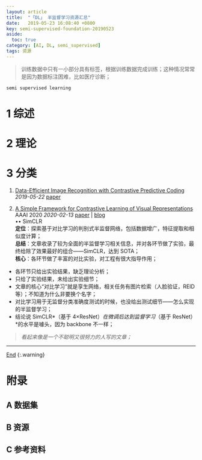 ```yaml
---
layout: article
title:  "「DL」 半监督学习资源汇总"
date:   2019-05-23 16:08:40 +0800
key: semi-supervised-foundation-20190523
aside:
  toc: true
category: [AI, DL, semi_supervised]
tags: 资源
---
```

<span id='head'></span>
>训练数据中只有一小部分具有标签，根据训练数据完成训练；这种情况常常是因为数据标注困难，比如医疗诊断；    

`semi supervised learning`    

<!--more-->

# 1 综述

# 2 理论

# 3 分类
1. [Data-Efficient Image Recognition with Contrastive Predictive Coding](http://cn.arxiv.org/abs/1905.09272)   
*2019-05-22* [paper](https://arxiv.org/abs/1905.09272)   

1. [A Simple Framework for Contrastive Learning of Visual Representations](http://cn.arxiv.org/abs/2002.05709)    
AAAI 2020 *2020-02-13* [paper](https://arxiv.org/abs/2002.05709) | [blog](https://m.thepaper.cn/newsDetail_forward_6019161)    
$\bullet \bullet$ SimCLR    
**定位**：探索基于对比学习的判别式半监督网络，包括数据增广，特征提取和相似度计算；    
**总结**：文章收录了较为全面的半监督学习相关信息，并对各环节做了实验，最终给除了效果最好的组合——SimCLR，达到 SOTA；   
**核心**：各环节做了丰富的对比实验，对工程有很大指导作用；  
>
- 各环节只给出实验结果，缺乏理论分析；    
- 只给了实验结果，未给出实验细节；   
- 文章的核心“对比学习”就是孪生网络，相关任务有图片检索（人脸验证，REID 等）；不知道为什么非要换个名字；   
- 对比学习用于无监督分类准确度测试的时候，也没给出测试细节——怎么实现的半监督学习；    
- 结论说 SimCLR*（基于 4×ResNet）*在微调后达到监督学习*（基于 ResNet）*的水平是噱头，因为 backbone 不一样；   
>
>*看起来像是一个不聪明又很努力的人写的文章；*    

-------------------  
[End](#head)
{:.warning}  
# 附录
## A 数据集

## B 资源

## C 参考资料
